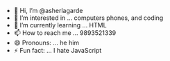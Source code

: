- 👋 Hi, I’m @asherlagarde
- 👀 I’m interested in ... computers phones, and coding
- 🌱 I’m currently learning ... HTML
- 📫 How to reach me ... 9893521339
- 😄 Pronouns: ... he him
- ⚡ Fun fact: ... I hate JavaScript

<!---
asherlagarde/asherlagarde is a ✨ special ✨ repository because its `README.md` (this file) appears on your GitHub profile.
You can click the Preview link to take a look at your changes.
--->
